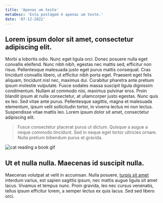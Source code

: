 ```yaml
---
title: 'Apenas um teste'
metaDesc: 'Esta postagem é apenas um teste.'
date: '07-12-2022'
---
```


## Lorem ipsum dolor sit amet, consectetur adipiscing elit.
Morbi a lobortis odio. Nunc eget ligula orci. Donec posuere nulla eget convallis eleifend. Nunc nibh nibh, egestas nec mattis sed, efficitur non risus. Pellentesque malesuada justo eget purus mattis consequat. Cras tincidunt convallis libero, ut efficitur nibh porta eget. Praesent eget felis aliquam, tincidunt nisl nec, maximus dui. Curabitur pharetra ante pretium ipsum molestie vulputate. Fusce sodales massa suscipit ligula dignissim condimentum. Nullam at commodo nisi, maximus pulvinar eros. Proin blandit ipsum at nulla consectetur, at ullamcorper justo egestas. Nunc quis ex leo. Sed vitae ante purus. Pellentesque sagittis, magna et malesuada elementum, ipsum velit sollicitudin tortor, in viverra lectus mi non lectus. Suspendisse vitae mattis leo. Lorem ipsum dolor sit amet, consectetur adipiscing elit.

> Fusce consectetur placerat purus ut dictum. Quisque a augue a neque commodo tincidunt. Sed in neque eget tortor ultricies ornare. Nulla pretium bibendum purus et gravida.

![cat reading a book gif](https://media2.giphy.com/media/LkjlH3rVETgsg/giphy.gif?cid=ecf05e477jw69rr0b06p1fprsjsxto9s6d8n08nbz4xt52ww&rid=giphy.gif&ct=g)

## Ut et nulla nulla. Maecenas id suscipit nulla.

Maecenas volutpat at velit in accumsan. Nulla posuere, [turpis sit amet](https://jnaraujo.com/blog) interdum varius, est sapien sagittis ipsum, nec mattis augue ligula sit amet lacus. Vivamus et tempus nunc. Proin gravida, leo nec cursus venenatis, tellus ipsum efficitur lorem, a semper lectus ex quis lacus. Sed sed libero orci.
